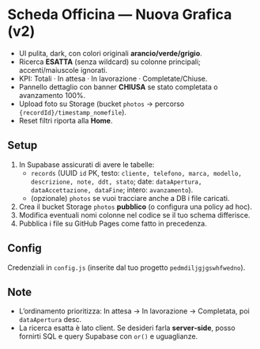 # Scheda Officina — Nuova Grafica (v2)

- UI pulita, dark, con colori originali **arancio/verde/grigio**.
- Ricerca **ESATTA** (senza wildcard) su colonne principali; accenti/maiuscole ignorati.
- KPI: Totali · In attesa · In lavorazione · Completate/Chiuse.
- Pannello dettaglio con banner **CHIUSA** se stato completata o avanzamento 100%.
- Upload foto su Storage (bucket `photos` → percorso `{recordId}/timestamp_nomefile`).
- Reset filtri riporta alla **Home**.

## Setup
1. In Supabase assicurati di avere le tabelle:
   - `records` (UUID `id` PK, testo: `cliente, telefono, marca, modello, descrizione, note, ddt, stato`; date: `dataApertura, dataAccettazione, dataFine`; intero: `avanzamento`).
   - (opzionale) `photos` se vuoi tracciare anche a DB i file caricati.
2. Crea il bucket Storage `photos` **pubblico** (o configura una policy ad hoc).
3. Modifica eventuali nomi colonne nel codice se il tuo schema differisce.
4. Pubblica i file su GitHub Pages come fatto in precedenza.

## Config
Credenziali in `config.js` (inserite dal tuo progetto `pedmdiljgjgswhfwedno`).

## Note
- L’ordinamento prioritizza: In attesa → In lavorazione → Completata, poi `dataApertura` desc.
- La ricerca esatta è lato client. Se desideri farla **server‑side**, posso fornirti SQL e query Supabase con `or()` e uguaglianze.
